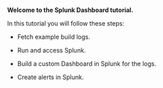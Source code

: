 __Welcome to the Splunk Dashboard tutorial.__

In this tutorial you will follow these steps:

- Fetch example build logs.

- Run and access Splunk.

- Build a custom Dashboard in Splunk for the logs.

- Create alerts in Splunk.
